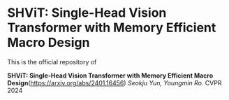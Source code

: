 # SHViT: Single-Head Vision Transformer with Memory Efficient Macro Design

This is the official repository of 

**SHViT: Single-Head Vision Transformer with Memory Efficient Macro Design**(https://arxiv.org/abs/2401.16456)
*Seokju Yun, Youngmin Ro.* CVPR 2024
